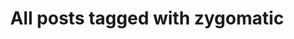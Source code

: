 ---
layout: tag
title: "All posts tagged with zygomatic"
permalink: /weblog/tags/zygomatic/
taxonomy: zygomatic
---
